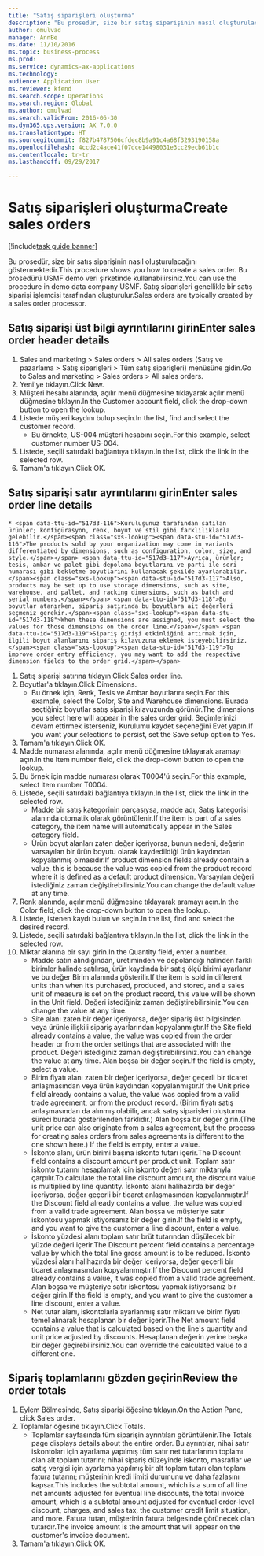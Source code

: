```yaml
--- 
title: "Satış siparişleri oluşturma"
description: "Bu prosedür, size bir satış siparişinin nasıl oluşturulacağını göstermektedir."
author: omulvad
manager: AnnBe
ms.date: 11/10/2016
ms.topic: business-process
ms.prod: 
ms.service: dynamics-ax-applications
ms.technology: 
audience: Application User
ms.reviewer: kfend
ms.search.scope: Operations
ms.search.region: Global
ms.author: omulvad
ms.search.validFrom: 2016-06-30
ms.dyn365.ops.version: AX 7.0.0
ms.translationtype: HT
ms.sourcegitcommit: f827b4787506cfdec8b9a91c4a68f3293190158a
ms.openlocfilehash: 4ccd2c4ace41f07dce14498031e3cc29ecb61b1c
ms.contentlocale: tr-tr
ms.lasthandoff: 09/29/2017

---
```

# <a name="create-sales-orders"></a><span data-ttu-id="517d3-103">Satış siparişleri oluşturma</span><span class="sxs-lookup"><span data-stu-id="517d3-103">Create sales orders</span></span>

[!include[task guide banner](../../includes/task-guide-banner.md)]

<span data-ttu-id="517d3-104">Bu prosedür, size bir satış siparişinin nasıl oluşturulacağını göstermektedir.</span><span class="sxs-lookup"><span data-stu-id="517d3-104">This procedure shows you how to create a sales order.</span></span> <span data-ttu-id="517d3-105">Bu prosedürü USMF demo veri şirketinde kullanabilirsiniz.</span><span class="sxs-lookup"><span data-stu-id="517d3-105">You can use the procedure in demo data company USMF.</span></span> <span data-ttu-id="517d3-106">Satış siparişleri genellikle bir satış siparişi işlemcisi tarafından oluşturulur.</span><span class="sxs-lookup"><span data-stu-id="517d3-106">Sales orders are typically created by a sales order processor.</span></span> 




## <a name="enter-sales-order-header-details"></a><span data-ttu-id="517d3-107">Satış siparişi üst bilgi ayrıntılarını girin</span><span class="sxs-lookup"><span data-stu-id="517d3-107">Enter sales order header details</span></span>
1. <span data-ttu-id="517d3-108">Sales and marketing > Sales orders > All sales orders (Satış ve pazarlama > Satış siparişleri > Tüm satış siparişleri) menüsüne gidin.</span><span class="sxs-lookup"><span data-stu-id="517d3-108">Go to Sales and marketing > Sales orders > All sales orders.</span></span>
2. <span data-ttu-id="517d3-109">Yeni'ye tıklayın.</span><span class="sxs-lookup"><span data-stu-id="517d3-109">Click New.</span></span>
3. <span data-ttu-id="517d3-110">Müşteri hesabı alanında, açılır menü düğmesine tıklayarak açılır menü düğmesine tıklayın.</span><span class="sxs-lookup"><span data-stu-id="517d3-110">In the Customer account field, click the drop-down button to open the lookup.</span></span>
4. <span data-ttu-id="517d3-111">Listede müşteri kaydını bulup seçin.</span><span class="sxs-lookup"><span data-stu-id="517d3-111">In the list, find and select the customer record.</span></span>
    * <span data-ttu-id="517d3-112">Bu örnekte, US-004 müşteri hesabını seçin.</span><span class="sxs-lookup"><span data-stu-id="517d3-112">For this example, select customer number US-004.</span></span>  
5. <span data-ttu-id="517d3-113">Listede, seçili satırdaki bağlantıya tıklayın.</span><span class="sxs-lookup"><span data-stu-id="517d3-113">In the list, click the link in the selected row.</span></span>
6. <span data-ttu-id="517d3-114">Tamam'a tıklayın.</span><span class="sxs-lookup"><span data-stu-id="517d3-114">Click OK.</span></span>

## <a name="enter-sales-order-line-details"></a><span data-ttu-id="517d3-115">Satış siparişi satır ayrıntılarını girin</span><span class="sxs-lookup"><span data-stu-id="517d3-115">Enter sales order line details</span></span>
    * <span data-ttu-id="517d3-116">Kuruluşunuz tarafından satılan ürünler; konfigürasyon, renk, boyut ve stil gibi farklılıklarla gelebilir.</span><span class="sxs-lookup"><span data-stu-id="517d3-116">The products sold by your organization may come in variants differentiated by dimensions, such as configuration, color, size, and style.</span></span> <span data-ttu-id="517d3-117">Ayrıca, ürünler; tesis, ambar ve palet gibi depolama boyutlarını ve parti ile seri numarası gibi bekletme boyutlarını kullanacak şekilde ayarlanabilir.</span><span class="sxs-lookup"><span data-stu-id="517d3-117">Also, products may be set up to use storage dimensions, such as site, warehouse, and pallet, and racking dimensions, such as batch and serial numbers.</span></span> <span data-ttu-id="517d3-118">Bu boyutlar atanırken, sipariş satırında bu boyutlara ait değerleri seçmeniz gerekir.</span><span class="sxs-lookup"><span data-stu-id="517d3-118">When these dimensions are assigned, you must select the values for those dimensions on the order line.</span></span> <span data-ttu-id="517d3-119">Sipariş girişi etkinliğini artırmak için, ilgili boyut alanlarını sipariş kılavuzuna eklemek isteyebilirsiniz.</span><span class="sxs-lookup"><span data-stu-id="517d3-119">To improve order entry efficiency, you may want to add the respective dimension fields to the order grid.</span></span>  
1. <span data-ttu-id="517d3-120">Satış siparişi satırına tıklayın.</span><span class="sxs-lookup"><span data-stu-id="517d3-120">Click Sales order line.</span></span>
2. <span data-ttu-id="517d3-121">Boyutlar'a tıklayın.</span><span class="sxs-lookup"><span data-stu-id="517d3-121">Click Dimensions.</span></span>
    * <span data-ttu-id="517d3-122">Bu örnek için, Renk, Tesis ve Ambar boyutlarını seçin.</span><span class="sxs-lookup"><span data-stu-id="517d3-122">For this example, select the Color, Site and Warehouse dimensions.</span></span> <span data-ttu-id="517d3-123">Burada seçtiğiniz boyutlar satış siparişi kılavuzunda görünür.</span><span class="sxs-lookup"><span data-stu-id="517d3-123">The dimensions you select here will appear in the sales order grid.</span></span> <span data-ttu-id="517d3-124">Seçimlerinizi devam ettirmek isterseniz, Kurulumu kaydet seçeneğini Evet yapın.</span><span class="sxs-lookup"><span data-stu-id="517d3-124">If you want your selections to persist, set the Save setup option to Yes.</span></span>   
3. <span data-ttu-id="517d3-125">Tamam'a tıklayın.</span><span class="sxs-lookup"><span data-stu-id="517d3-125">Click OK.</span></span>
4. <span data-ttu-id="517d3-126">Madde numarası alanında, açılır menü düğmesine tıklayarak aramayı açın.</span><span class="sxs-lookup"><span data-stu-id="517d3-126">In the Item number field, click the drop-down button to open the lookup.</span></span>
5. <span data-ttu-id="517d3-127">Bu örnek için madde numarası olarak T0004'ü seçin.</span><span class="sxs-lookup"><span data-stu-id="517d3-127">For this example, select item number T0004.</span></span>
6. <span data-ttu-id="517d3-128">Listede, seçili satırdaki bağlantıya tıklayın.</span><span class="sxs-lookup"><span data-stu-id="517d3-128">In the list, click the link in the selected row.</span></span>
    * <span data-ttu-id="517d3-129">Madde bir satış kategorinin parçasıysa, madde adı, Satış kategorisi alanında otomatik olarak görüntülenir.</span><span class="sxs-lookup"><span data-stu-id="517d3-129">If the item is part of a sales category, the item name will automatically appear in the Sales category field.</span></span>  
    * <span data-ttu-id="517d3-130">Ürün boyut alanları zaten değer içeriyorsa, bunun nedeni, değerin varsayılan bir ürün boyutu olarak kaydedildiği ürün kaydından kopyalanmış olmasıdır.</span><span class="sxs-lookup"><span data-stu-id="517d3-130">If product dimension fields already contain a value, this is because the value was copied from the product record where it is defined as a default product dimension.</span></span> <span data-ttu-id="517d3-131">Varsayılan değeri istediğiniz zaman değiştirebilirsiniz.</span><span class="sxs-lookup"><span data-stu-id="517d3-131">You can change the default value at any time.</span></span>   
7. <span data-ttu-id="517d3-132">Renk alanında, açılır menü düğmesine tıklayarak aramayı açın.</span><span class="sxs-lookup"><span data-stu-id="517d3-132">In the Color field, click the drop-down button to open the lookup.</span></span>
8. <span data-ttu-id="517d3-133">Listede, istenen kaydı bulun ve seçin.</span><span class="sxs-lookup"><span data-stu-id="517d3-133">In the list, find and select the desired record.</span></span>
9. <span data-ttu-id="517d3-134">Listede, seçili satırdaki bağlantıya tıklayın.</span><span class="sxs-lookup"><span data-stu-id="517d3-134">In the list, click the link in the selected row.</span></span>
10. <span data-ttu-id="517d3-135">Miktar alanına bir sayı girin.</span><span class="sxs-lookup"><span data-stu-id="517d3-135">In the Quantity field, enter a number.</span></span>
    * <span data-ttu-id="517d3-136">Madde satın alındığından, üretiminden ve depolandığı halinden farklı birimler halinde satılırsa, ürün kaydında bir satış ölçü birimi ayarlanır ve bu değer Birim alanında gösterilir.</span><span class="sxs-lookup"><span data-stu-id="517d3-136">If the item is sold in different units than when it’s purchased, produced, and stored, and a sales unit of measure is set on the product record, this value will be shown in the Unit field.</span></span> <span data-ttu-id="517d3-137">Değeri istediğiniz zaman değiştirebilirsiniz.</span><span class="sxs-lookup"><span data-stu-id="517d3-137">You can change the value at any time.</span></span>   
    * <span data-ttu-id="517d3-138">Site alanı zaten bir değer içeriyorsa, değer sipariş üst bilgisinden veya ürünle ilişkili sipariş ayarlarından kopyalanmıştır.</span><span class="sxs-lookup"><span data-stu-id="517d3-138">If the Site field already contains a value, the value was copied from the order header or from the order settings that are associated with the product.</span></span> <span data-ttu-id="517d3-139">Değeri istediğiniz zaman değiştirebilirsiniz.</span><span class="sxs-lookup"><span data-stu-id="517d3-139">You can change the value at any time.</span></span> <span data-ttu-id="517d3-140">Alan boşsa bir değer seçin.</span><span class="sxs-lookup"><span data-stu-id="517d3-140">If the field is empty, select a value.</span></span>   
    * <span data-ttu-id="517d3-141">Birim fiyatı alanı zaten bir değer içeriyorsa, değer geçerli bir ticaret anlaşmasından veya ürün kaydından kopyalanmıştır.</span><span class="sxs-lookup"><span data-stu-id="517d3-141">If the Unit price field already contains a value, the value was copied from a valid trade agreement, or from the product record.</span></span> <span data-ttu-id="517d3-142">(Birim fiyatı satış anlaşmasından da alınmış olabilir, ancak satış siparişleri oluşturma süreci burada gösterilenden farklıdır.) Alan boşsa bir değer girin.</span><span class="sxs-lookup"><span data-stu-id="517d3-142">(The unit price can also originate from a sales agreement, but the process for creating sales orders from sales agreements is different to the one shown here.) If the field is empty, enter a value.</span></span>   
    * <span data-ttu-id="517d3-143">İskonto alanı, ürün birimi başına iskonto tutarı içerir.</span><span class="sxs-lookup"><span data-stu-id="517d3-143">The Discount field contains a discount amount per product unit.</span></span> <span data-ttu-id="517d3-144">Toplam satır iskonto tutarını hesaplamak için iskonto değeri satır miktarıyla çarpılır.</span><span class="sxs-lookup"><span data-stu-id="517d3-144">To calculate the total line discount amount, the discount value is multiplied by line quantity.</span></span>    <span data-ttu-id="517d3-145">İskonto alanı halihazırda bir değer içeriyorsa, değer geçerli bir ticaret anlaşmasından kopyalanmıştır.</span><span class="sxs-lookup"><span data-stu-id="517d3-145">If the Discount field already contains a value, the value was copied from a valid trade agreement.</span></span> <span data-ttu-id="517d3-146">Alan boşsa ve müşteriye satır iskontosu yapmak istiyorsanız bir değer girin.</span><span class="sxs-lookup"><span data-stu-id="517d3-146">If the field is empty, and you want to give the customer a line discount, enter a value.</span></span>  
    * <span data-ttu-id="517d3-147">İskonto yüzdesi alanı toplam satır brüt tutarından düşülecek bir yüzde değeri içerir.</span><span class="sxs-lookup"><span data-stu-id="517d3-147">The Discount percent field contains a percentage value by which the total line gross amount is to be reduced.</span></span>  <span data-ttu-id="517d3-148">İskonto yüzdesi alanı halihazırda bir değer içeriyorsa, değer geçerli bir ticaret anlaşmasından kopyalanmıştır.</span><span class="sxs-lookup"><span data-stu-id="517d3-148">If the Discount percent field already contains a value, it was copied from a valid trade agreement.</span></span> <span data-ttu-id="517d3-149">Alan boşsa ve müşteriye satır iskontosu yapmak istiyorsanız bir değer girin.</span><span class="sxs-lookup"><span data-stu-id="517d3-149">If the field is empty, and you want to give the customer a line discount, enter a value.</span></span>  
    * <span data-ttu-id="517d3-150">Net tutar alanı, iskontolarla ayarlanmış satır miktarı ve birim fiyatı temel alınarak hesaplanan bir değer içerir.</span><span class="sxs-lookup"><span data-stu-id="517d3-150">The Net amount field contains a value that is calculated based on the line's quantity and unit price adjusted by discounts.</span></span>  <span data-ttu-id="517d3-151">Hesaplanan değerin yerine başka bir değer geçirebilirsiniz.</span><span class="sxs-lookup"><span data-stu-id="517d3-151">You can override the calculated value to a different one.</span></span>  

## <a name="review-the-order-totals"></a><span data-ttu-id="517d3-152">Sipariş toplamlarını gözden geçirin</span><span class="sxs-lookup"><span data-stu-id="517d3-152">Review the order totals</span></span>
1. <span data-ttu-id="517d3-153">Eylem Bölmesinde, Satış siparişi öğesine tıklayın.</span><span class="sxs-lookup"><span data-stu-id="517d3-153">On the Action Pane, click Sales order.</span></span>
2. <span data-ttu-id="517d3-154">Toplamlar öğesine tıklayın.</span><span class="sxs-lookup"><span data-stu-id="517d3-154">Click Totals.</span></span>
    * <span data-ttu-id="517d3-155">Toplamlar sayfasında tüm siparişin ayrıntıları görüntülenir.</span><span class="sxs-lookup"><span data-stu-id="517d3-155">The Totals page displays details about the entire order.</span></span> <span data-ttu-id="517d3-156">Bu ayrıntılar, nihai satır iskontoları için ayarlama yapılmış tüm satır net tutarlarının toplamı olan alt toplam tutarını; nihai sipariş düzeyinde iskonto, masraflar ve satış vergisi için ayarlama yapılmış bir alt toplam tutarı olan toplam fatura tutarını; müşterinin kredi limiti durumunu ve daha fazlasını kapsar.</span><span class="sxs-lookup"><span data-stu-id="517d3-156">This includes the subtotal amount, which is a sum of all line net amounts adjusted for eventual line discounts, the total invoice amount, which is a subtotal amount adjusted for eventual order-level discount, charges, and sales tax, the customer credit limit situation, and more.</span></span>  <span data-ttu-id="517d3-157">Fatura tutarı, müşterinin fatura belgesinde görünecek olan tutardır.</span><span class="sxs-lookup"><span data-stu-id="517d3-157">The invoice amount is the amount that will appear on the customer's invoice document.</span></span>  
3. <span data-ttu-id="517d3-158">Tamam'a tıklayın.</span><span class="sxs-lookup"><span data-stu-id="517d3-158">Click OK.</span></span>


